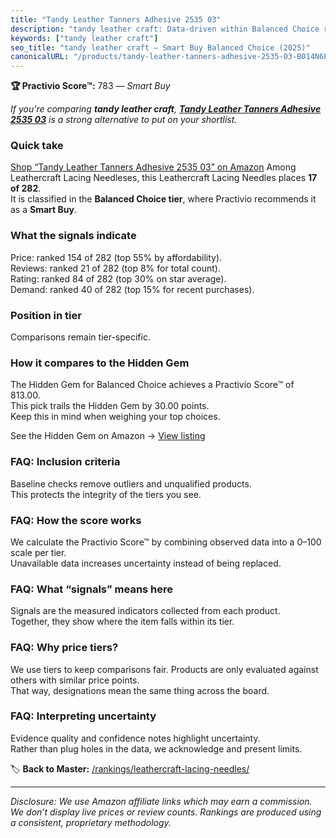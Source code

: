 ```yaml
---
title: "Tandy Leather Tanners Adhesive 2535 03"
description: "tandy leather craft: Data-driven within Balanced Choice ranking using the Practivio Score™. Positioned by quality, value, demand, findability, momentum."
keywords: ["tandy leather craft"]
seo_title: "tandy leather craft — Smart Buy Balanced Choice (2025)"
canonicalURL: "/products/tandy-leather-tanners-adhesive-2535-03-B014N6PEKW/"
---
```


**🏆 Practivio Score™:** 783 — _Smart Buy_


*If you're comparing **tandy leather craft**, **[Tandy Leather Tanners Adhesive 2535 03](https://www.amazon.com/dp/B014N6PEKW?tag=practivio-20)** is a strong alternative to put on your shortlist.*
### Quick take
[Shop “Tandy Leather Tanners Adhesive 2535 03” on Amazon](https://www.amazon.com/dp/B014N6PEKW?tag=practivio-20)
Among Leathercraft Lacing Needleses, this Leathercraft Lacing Needles places **17 of 282**.  
It is classified in the **Balanced Choice tier**, where Practivio recommends it as a **Smart Buy**.

### What the signals indicate
Price: ranked 154 of 282 (top 55% by affordability).  
Reviews: ranked 21 of 282 (top 8% for total count).  
Rating: ranked 84 of 282 (top 30% on star average).  
Demand: ranked 40 of 282 (top 15% for recent purchases).

### Position in tier
Comparisons remain tier-specific.

### How it compares to the Hidden Gem
The Hidden Gem for Balanced Choice achieves a Practivio Score™ of 813.00.  
This pick trails the Hidden Gem by 30.00 points.  
Keep this in mind when weighing your top choices.  

See the Hidden Gem on Amazon → [View listing](https://www.amazon.com/dp/B0894S496F?tag=practivio-20)

### FAQ: Inclusion criteria
Baseline checks remove outliers and unqualified products.  
This protects the integrity of the tiers you see.

### FAQ: How the score works
We calculate the Practivio Score™ by combining observed data into a 0–100 scale per tier.  
Unavailable data increases uncertainty instead of being replaced.

### FAQ: What “signals” means here
Signals are the measured indicators collected from each product.  
Together, they show where the item falls within its tier.

### FAQ: Why price tiers?
We use tiers to keep comparisons fair. Products are only evaluated against others with similar price points.  
That way, designations mean the same thing across the board.

### FAQ: Interpreting uncertainty
Evidence quality and confidence notes highlight uncertainty.  
Rather than plug holes in the data, we acknowledge and present limits.


🏷️ **Back to Master:** [/rankings/leathercraft-lacing-needles/](/rankings/leathercraft-lacing-needles/)

---
_Disclosure: We use Amazon affiliate links which may earn a commission. We don’t display live prices or review counts. Rankings are produced using a consistent, proprietary methodology._
